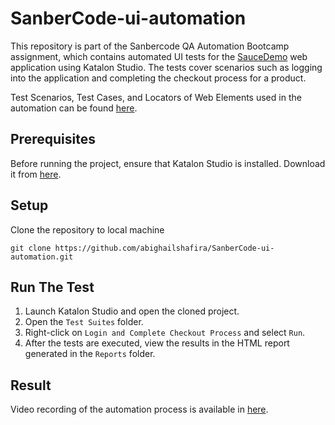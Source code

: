 # SanberCode-ui-automation
This repository is part of the Sanbercode QA Automation Bootcamp assignment, which contains automated UI tests for the [SauceDemo](https://www.saucedemo.com/) web application using Katalon Studio. The tests cover scenarios such as logging into the application and completing the checkout process for a product.

Test Scenarios, Test Cases, and Locators of Web Elements used in the automation can be found [here](https://docs.google.com/spreadsheets/d/12DtqfFIfam2uzu6KHSc1__vkXPBW09f2m70apvDnPyw/edit?gid=433710519#gid=433710519).
## Prerequisites
Before running the project, ensure that Katalon Studio is installed. Download it from [here](https://www.katalon.com/katalon-studio/).

## Setup
Clone the repository to local machine
```
git clone https://github.com/abighailshafira/SanberCode-ui-automation.git
```
## Run The Test
1. Launch Katalon Studio and open the cloned project.
2. Open the `Test Suites` folder.
3. Right-click on `Login and Complete Checkout Process` and select `Run`.
4. After the tests are executed, view the results in the HTML report generated in the `Reports` folder.

## Result
Video recording of the automation process is available in [here](https://drive.google.com/drive/folders/1wuoD1S7RhoeBvhiylMiWXaEM12ghzH-K?usp=sharing).
